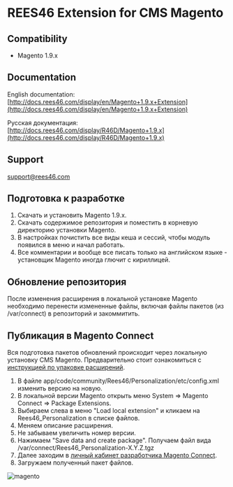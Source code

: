 # REES46 Extension for CMS Magento

## Compatibility

* Magento 1.9.x

## Documentation

English documentation: [http://docs.rees46.com/display/en/Magento+1.9.x+Extension](http://docs.rees46.com/display/en/Magento+1.9.x+Extension)

Русская документация: [http://docs.rees46.com/display/R46D/Magento+1.9.x](http://docs.rees46.com/display/R46D/Magento+1.9.x)

## Support

[support@rees46.com](mailto:support@rees46.com)



## Подготовка к разработке

1. Скачать и установить Magento 1.9.x.
2. Скачать содержимое репозитория и поместить в корневую директорию установки Magento.
3. В настройках почистить все виды кеша и сессий, чтобы модуль появился в меню и начал работать.
4. Все комментарии и вообще все писать только на английском языке - установщик Magento иногда глючит с кириллицей.

## Обновление репозитория

После изменения расширения в локальной установке Magento необходимо перенести измененные файлы, включая файлы пакетов (из /var/connect) в репозиторий и закоммитить.

## Публикация в Magento Connect

Вся подготовка пакетов обновлений происходит через локальную установку CMS Magento. Предварительно стоит ознакомиться с [инструкцией по упаковке расширений](http://www.magentocommerce.com/wiki/7_-_magento_connect/creating_magento_connect_extension_package).

1. В файле app/code/community/Rees46/Personalization/etc/config.xml изменить версию на новую.
2. В локальной версии Magento открыть меню System => Magento Connect => Package Extensions.
3. Выбираем слева в меню "Load local extension" и кликаем на Rees46_Personalization в списке файлов.
4. Меняем описание расширения.
5. Не забываем увеличить номер версии.
6. Нажимаем "Save data and create package". Получаем файл вида /var/connect/Rees46_Personalization-X.Y.Z.tgz
7. Далее заходим в [личный кабинет разработчика Magento Connect](https://www.magentocommerce.com/magento-connect/extension/extension/list/).
8. Загружаем полученный пакет файлов.

![magento](http://api.rees46.com/marker/magento)
